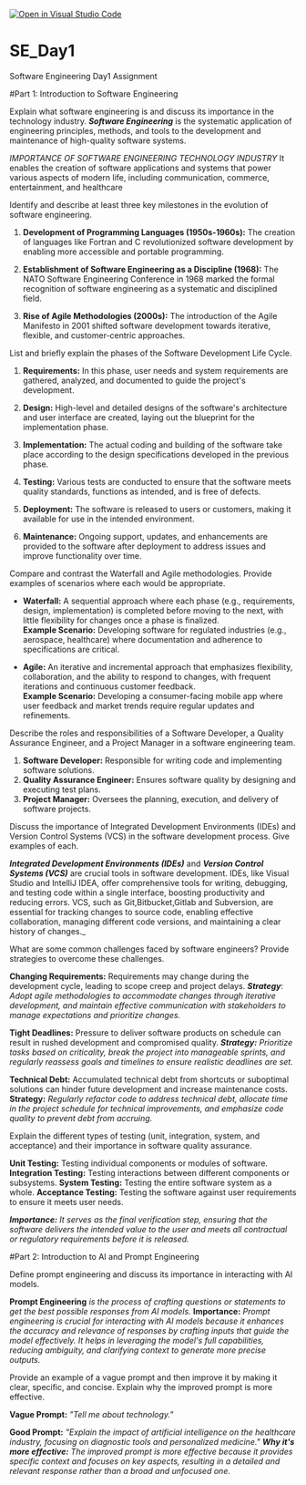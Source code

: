 [![Open in Visual Studio Code](https://classroom.github.com/assets/open-in-vscode-2e0aaae1b6195c2367325f4f02e2d04e9abb55f0b24a779b69b11b9e10269abc.svg)](https://classroom.github.com/online_ide?assignment_repo_id=15562874&assignment_repo_type=AssignmentRepo)

# SE_Day1

Software Engineering Day1 Assignment

#Part 1: Introduction to Software Engineering

Explain what software engineering is and discuss its importance in the technology industry.
**_Software Engineering_** is the systematic application
of engineering principles, methods, and tools to the development and maintenance of
high-quality software systems.

_IMPORTANCE OF SOFTWARE ENGINEERING TECHNOLOGY INDUSTRY_
It enables the creation of software applications and systems
that power various aspects of modern life, including communication, commerce,
entertainment, and healthcare

Identify and describe at least three key milestones in the evolution of software engineering.

1. **Development of Programming Languages (1950s-1960s):** The creation of languages like Fortran and C revolutionized software development by enabling more accessible and portable programming.

2. **Establishment of Software Engineering as a Discipline (1968):** The NATO Software Engineering Conference in 1968 marked the formal recognition of software engineering as a systematic and disciplined field.

3. **Rise of Agile Methodologies (2000s):** The introduction of the Agile Manifesto in 2001 shifted software development towards iterative, flexible, and customer-centric approaches.

List and briefly explain the phases of the Software Development Life Cycle.

1. **Requirements:** In this phase, user needs and system requirements are gathered, analyzed, and documented to guide the project's development.

2. **Design:** High-level and detailed designs of the software's architecture and user interface are created, laying out the blueprint for the implementation phase.

3. **Implementation:** The actual coding and building of the software take place according to the design specifications developed in the previous phase.

4. **Testing:** Various tests are conducted to ensure that the software meets quality standards, functions as intended, and is free of defects.

5. **Deployment:** The software is released to users or customers, making it available for use in the intended environment.

6. **Maintenance:** Ongoing support, updates, and enhancements are provided to the software after deployment to address issues and improve functionality over time.

Compare and contrast the Waterfall and Agile methodologies. Provide examples of scenarios where each would be appropriate.

- **Waterfall:** A sequential approach where each phase (e.g., requirements, design, implementation) is completed before moving to the next, with little flexibility for changes once a phase is finalized.  
  **Example Scenario:** Developing software for regulated industries (e.g., aerospace, healthcare) where documentation and adherence to specifications are critical.

- **Agile:** An iterative and incremental approach that emphasizes flexibility, collaboration, and the ability to respond to changes, with frequent iterations and continuous customer feedback.  
  **Example Scenario:** Developing a consumer-facing mobile app where user feedback and market trends require regular updates and refinements.

Describe the roles and responsibilities of a Software Developer, a Quality Assurance Engineer, and a Project Manager in a software engineering team.

1. **Software Developer:** Responsible for writing code and implementing software solutions.
2. **Quality Assurance Engineer:** Ensures software quality by designing and executing test
   plans.
3. **Project Manager:** Oversees the planning, execution, and delivery of software projects.

Discuss the importance of Integrated Development Environments (IDEs) and Version Control Systems (VCS) in the software development process. Give examples of each.

**_Integrated Development Environments (IDEs)_** and **_Version Control Systems (VCS)_** are crucial tools in software development. IDEs, like Visual Studio and IntelliJ IDEA, offer comprehensive tools for writing, debugging, and testing code within a single interface, boosting productivity and reducing errors. VCS, such as Git,Bitbucket,Gitlab and Subversion, are essential for tracking changes to source code, enabling effective collaboration, managing different code versions, and maintaining a clear history of changes.\_

What are some common challenges faced by software engineers? Provide strategies to overcome these challenges.

**Changing Requirements:** Requirements may change during the development cycle, leading to scope creep and project delays.
**_Strategy_**: _Adopt agile methodologies to accommodate changes through iterative development, and maintain effective communication with stakeholders to manage expectations and prioritize changes._

**Tight Deadlines:** Pressure to deliver software products on schedule can result in rushed development and compromised quality.
**_Strategy:_** _Prioritize tasks based on criticality, break the project into manageable sprints, and regularly reassess goals and timelines to ensure realistic deadlines are set._

**Technical Debt:** Accumulated technical debt from shortcuts or suboptimal solutions can hinder future development and increase maintenance costs.
**Strategy:** _Regularly refactor code to address technical debt, allocate time in the project schedule for technical improvements, and emphasize code quality to prevent debt from accruing._

Explain the different types of testing (unit, integration, system, and acceptance) and their importance in software quality assurance.

**Unit Testing:** Testing individual components or modules of software.
**Integration Testing:** Testing interactions between different components or subsystems.
**System Testing:** Testing the entire software system as a whole.
**Acceptance Testing:** Testing the software against user requirements to ensure it meets user
needs.

**_Importance:_** _It serves as the final verification step, ensuring that the software delivers the intended value to the user and meets all contractual or regulatory requirements before it is released._

#Part 2: Introduction to AI and Prompt Engineering

Define prompt engineering and discuss its importance in interacting with AI models.

**Prompt Engineering** _is the process of crafting questions or statements to get the best possible responses from AI models._
**Importance:** _Prompt engineering is crucial for interacting with AI models because it enhances the accuracy and relevance of responses by crafting inputs that guide the model effectively. It helps in leveraging the model's full capabilities, reducing ambiguity, and clarifying context to generate more precise outputs._

Provide an example of a vague prompt and then improve it by making it clear, specific, and concise. Explain why the improved prompt is more effective.

**Vague Prompt:** _"Tell me about technology."_

**Good Prompt:** _"Explain the impact of artificial intelligence on the healthcare industry, focusing on diagnostic tools and personalized medicine."_
**_Why it's more effective:_** _The improved prompt is more effective because it provides specific context and focuses on key aspects, resulting in a detailed and relevant response rather than a broad and unfocused one._
